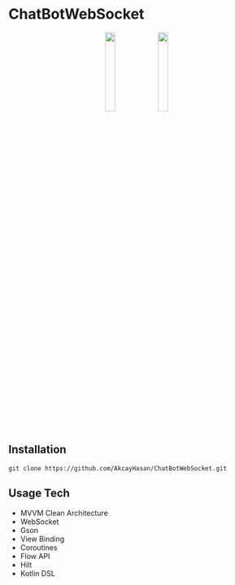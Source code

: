 # ChatBotWebSocket

<p align="center">
<img src="https://github.com/user-attachments/assets/0b225538-d076-46e8-8404-b5e41ddae675" width="20%">
<img src="https://github.com/user-attachments/assets/9c90f02e-877e-41e0-9daa-e7cf52619366" width="20%">
</p>


## Installation
`git clone https://github.com/AkcayHasan/ChatBotWebSocket.git`

## Usage Tech
- MVVM Clean Architecture
- WebSocket
- Gson
- View Binding
- Coroutines
- Flow API
- Hilt
- Kotlin DSL
